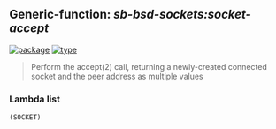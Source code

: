 ## Generic-function: ***sb-bsd-sockets:socket-accept***
[![package](https://img.shields.io/badge/Package-SB--BSD--SOCKETS-5f9ea0.svg?style=social&colorA=999999)](../) [![type](https://img.shields.io/badge/Type-Generic--Function-5f9ea0.svg?style=social&colorA=999999)](../#generic-function) 

> Perform the accept(2) call, returning a newly-created connected
> socket and the peer address as multiple values

### Lambda list
```
(SOCKET)
```

